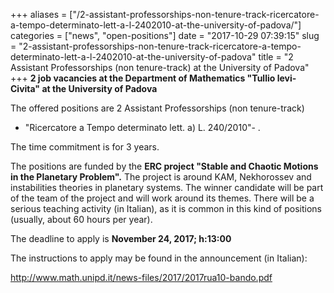 +++
aliases = ["/2-assistant-professorships-non-tenure-track-ricercatore-a-tempo-determinato-lett-a-l-2402010-at-the-university-of-padova/"]
categories = ["news", "open-positions"]
date = "2017-10-29 07:39:15"
slug = "2-assistant-professorships-non-tenure-track-ricercatore-a-tempo-determinato-lett-a-l-2402010-at-the-university-of-padova"
title = "2 Assistant Professorships (non tenure-track) at the University of Padova"
+++
**2 job vacancies at the Department of Mathematics "Tullio levi-Civita"
at the University of Padova**

The offered positions are 2 Assistant Professorships (non tenure-track)
- "Ricercatore a Tempo determinato lett. a) L. 240/2010"- .

The time commitment is for 3 years.

The positions are funded by the **ERC project "Stable and Chaotic
Motions in the Planetary Problem".** The project is around KAM,
Nekhorossev and instabilities theories in planetary systems. The winner
candidate will be part of the team of the project and will work around
its themes. There will be a serious teaching activity (in Italian), as
it is common in this kind of positions (usually, about 60 hours per
year).

The deadline to apply is **November 24, 2017; h:13:00**

The instructions to apply may be found in the announcement (in Italian):

<http://www.math.unipd.it/news-files/2017/2017rua10-bando.pdf>
